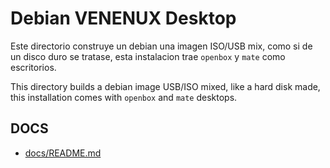 
#  Debian VENENUX Desktop

Este directorio construye un debian una imagen ISO/USB mix, como si de un disco duro se tratase, 
esta instalacion trae `openbox` y `mate` como escritorios.

This directory builds a debian image USB/ISO mixed, like a hard disk made, 
this installation comes with `openbox` and `mate` desktops.

## DOCS

* [docs/README.md](docs/README.md)
